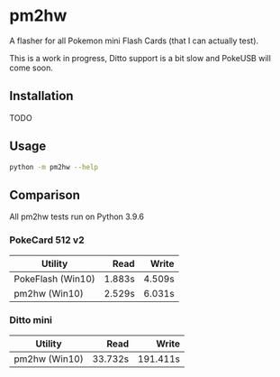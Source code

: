 # pm2hw

A flasher for all Pokemon mini Flash Cards (that I can actually test).

This is a work in progress, Ditto support is a bit slow and PokeUSB will come soon.

## Installation

TODO

## Usage

```sh
python -m pm2hw --help
```

## Comparison

All pm2hw tests run on Python 3.9.6

### PokeCard 512 v2

| Utility           | Read   | Write  |
| ----------------- | ------:| ------:|
| PokeFlash (Win10) | 1.883s | 4.509s |
| pm2hw (Win10)     | 2.529s | 6.031s |

### Ditto mini

| Utility           | Read    | Write    |
| ----------------- | -------:| --------:|
| pm2hw (Win10)     | 33.732s | 191.411s |
